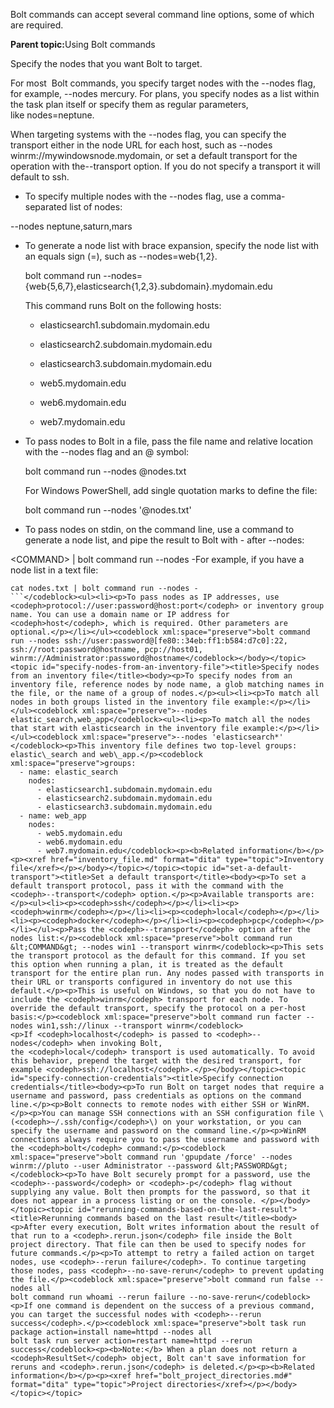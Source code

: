 <?xml version="1.0" encoding="UTF-8"?><?path2rootmap-uri ./?>
<!DOCTYPE topic
  PUBLIC "-//OASIS//DTD DITA Topic//EN" "topic.dtd">
<topic id="adding-options-to-bolt-commands"><title>Adding options to Bolt commands</title><body><p>Bolt commands can accept several command line options, some of which are required.</p><p><b>Parent topic:</b><xref href="running_bolt.md" format="dita" type="topic">Using Bolt commands</xref></p></body><topic id="specify-target-nodes"><title>Specify target nodes</title><body><p>Specify the nodes that you want Bolt to target.</p><p>For most  Bolt commands, you specify target nodes with the <codeph>--nodes</codeph> flag, for example, <codeph>--nodes mercury</codeph>. For plans, you specify nodes as a list within the task plan itself or specify them as regular parameters, like <codeph>nodes=neptune</codeph>.</p><p>When targeting systems with the <codeph>--nodes</codeph> flag, you can specify the transport either in the node URL for each host, such as <codeph>--nodes winrm://mywindowsnode.mydomain</codeph>, or set a default transport for the operation with the<codeph>--transport</codeph> option. If you do not specify a transport it will default to <codeph>ssh</codeph>.</p></body><topic id="specify-nodes-in-the-command-line"><title>Specify nodes in the command line</title><body><ul><li><p>To specify multiple nodes with the <codeph>--nodes</codeph> flag, use a comma-separated list of nodes:</p></li></ul><codeblock xml:space="preserve">--nodes neptune,saturn,mars</codeblock><ul><li><p>To generate a node list with brace expansion, specify the node list with an equals sign \(<codeph>=</codeph>\), such as <codeph>--nodes=web{1,2}</codeph>.</p><codeblock xml:space="preserve"> bolt command run --nodes={web{5,6,7},elasticsearch{1,2,3}.subdomain}.mydomain.edu  </codeblock><p>This command runs Bolt on the following hosts:</p><ul><li><p>elasticsearch1.subdomain.mydomain.edu</p></li><li><p>elasticsearch2.subdomain.mydomain.edu</p></li><li><p>elasticsearch3.subdomain.mydomain.edu</p></li><li><p>web5.mydomain.edu</p></li><li><p>web6.mydomain.edu</p></li><li><p>web7.mydomain.edu</p></li></ul></li><li><p>To pass nodes to Bolt in a file, pass the file name and relative location with the <codeph>--nodes</codeph> flag and an <codeph>@</codeph> symbol:</p><codeblock xml:space="preserve">bolt command run --nodes @nodes.txt</codeblock><p>For Windows PowerShell, add single quotation marks to define the file:</p><codeblock xml:space="preserve">bolt command run --nodes '@nodes.txt'</codeblock></li><li><p>To pass nodes on <codeph>stdin</codeph>, on the command line, use a command to generate a node list, and pipe the result to Bolt with <codeph>-</codeph> after <codeph>--nodes</codeph>:</p></li></ul><codeblock xml:space="preserve">&lt;COMMAND&gt; | bolt command run --nodes -</codeblock><codeblock xml:space="preserve">For example, if you have a node list in a text file:

```
cat nodes.txt | bolt command run --nodes -
```</codeblock><ul><li><p>To pass nodes as IP addresses, use <codeph>protocol://user:password@host:port</codeph> or inventory group name. You can use a domain name or IP address for <codeph>host</codeph>, which is required. Other parameters are optional.</p></li></ul><codeblock xml:space="preserve">bolt command run --nodes ssh://user:password@[fe80::34eb:ff1:b584:d7c0]:22,
ssh://root:password@hostname, pcp://host01, winrm://Administrator:password@hostname</codeblock></body></topic><topic id="specify-nodes-from-an-inventory-file"><title>Specify nodes from an inventory file</title><body><p>To specify nodes from an inventory file, reference nodes by node name, a glob matching names in the file, or the name of a group of nodes.</p><ul><li><p>To match all nodes in both groups listed in the inventory file example:</p></li></ul><codeblock xml:space="preserve">--nodes elastic_search,web_app</codeblock><ul><li><p>To match all the nodes that start with elasticsearch in the inventory file example:</p></li></ul><codeblock xml:space="preserve">--nodes 'elasticsearch*' </codeblock><p>This inventory file defines two top-level groups: elastic\_search and web\_app.</p><codeblock xml:space="preserve">groups:
  - name: elastic_search
    nodes:
      - elasticsearch1.subdomain.mydomain.edu
      - elasticsearch2.subdomain.mydomain.edu
      - elasticsearch3.subdomain.mydomain.edu
  - name: web_app
    nodes:
      - web5.mydomain.edu
      - web6.mydomain.edu
      - web7.mydomain.edu</codeblock><p><b>Related information</b></p><p><xref href="inventory_file.md" format="dita" type="topic">Inventory file</xref></p></body></topic></topic><topic id="set-a-default-transport"><title>Set a default transport</title><body><p>To set a default transport protocol, pass it with the command with the <codeph>--transport</codeph> option.</p><p>Available transports are:</p><ul><li><p><codeph>ssh</codeph></p></li><li><p><codeph>winrm</codeph></p></li><li><p><codeph>local</codeph></p></li><li><p><codeph>docker</codeph></p></li><li><p><codeph>pcp</codeph></p></li></ul><p>Pass the <codeph>--transport</codeph> option after the nodes list:</p><codeblock xml:space="preserve">bolt command run &lt;COMMAND&gt; --nodes win1 --transport winrm</codeblock><p>This sets the transport protocol as the default for this command. If you set this option when running a plan, it is treated as the default transport for the entire plan run. Any nodes passed with transports in their URL or transports configured in inventory do not use this default.</p><p>This is useful on Windows, so that you do not have to include the <codeph>winrm</codeph> transport for each node. To override the default transport, specify the protocol on a per-host basis:</p><codeblock xml:space="preserve">bolt command run facter --nodes win1,ssh://linux --transport winrm</codeblock><p>If <codeph>localhost</codeph> is passed to <codeph>--nodes</codeph> when invoking Bolt, the <codeph>local</codeph> transport is used automatically. To avoid this behavior, prepend the target with the desired transport, for example <codeph>ssh://localhost</codeph>.</p></body></topic><topic id="specify-connection-credentials"><title>Specify connection credentials</title><body><p>To run Bolt on target nodes that require a username and password, pass credentials as options on the command line.</p><p>Bolt connects to remote nodes with either SSH or WinRM.</p><p>You can manage SSH connections with an SSH configuration file \(<codeph>~/.ssh/config</codeph>\) on your workstation, or you can specify the username and password on the command line.</p><p>WinRM connections always require you to pass the username and password with the <codeph>bolt</codeph> command:</p><codeblock xml:space="preserve">bolt command run 'gpupdate /force' --nodes winrm://pluto --user Administrator --password &lt;PASSWORD&gt;</codeblock><p>To have Bolt securely prompt for a password, use the <codeph>--password</codeph> or <codeph>-p</codeph> flag without supplying any value. Bolt then prompts for the password, so that it does not appear in a process listing or on the console. </p></body></topic><topic id="rerunning-commands-based-on-the-last-result"><title>Rerunning commands based on the last result</title><body><p>After every execution, Bolt writes information about the result of that run to a <codeph>.rerun.json</codeph> file inside the Bolt project directory. That file can then be used to specify nodes for future commands.</p><p>To attempt to retry a failed action on target nodes, use <codeph>--rerun failure</codeph>. To continue targeting those nodes, pass <codeph>--no-save-rerun</codeph> to prevent updating the file.</p><codeblock xml:space="preserve">bolt command run false --nodes all
bolt command run whoami --rerun failure --no-save-rerun</codeblock><p>If one command is dependent on the success of a previous command, you can target the successful nodes with <codeph>--rerun success</codeph>.</p><codeblock xml:space="preserve">bolt task run package action=install name=httpd --nodes all
bolt task run server action=restart name=httpd --rerun success</codeblock><p><b>Note:</b> When a plan does not return a <codeph>ResultSet</codeph> object, Bolt can't save information for reruns and <codeph>.rerun.json</codeph> is deleted.</p><p><b>Related information</b></p><p><xref href="bolt_project_directories.md#" format="dita" type="topic">Project directories</xref></p></body></topic></topic>